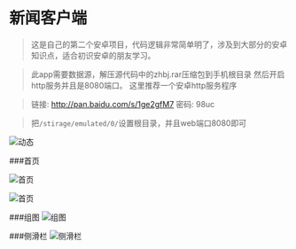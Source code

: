 # 新闻客户端

>这是自己的第二个安卓项目，代码逻辑非常简单明了，涉及到大部分的安卓知识点，适合初识安卓的朋友学习。


>此app需要数据源，解压源代码中的zhbj.rar压缩包到手机根目录
>然后开启http服务并且是8080端口。
>这里推荐一个安卓http服务程序

>链接: http://pan.baidu.com/s/1ge2gfM7 密码: 98uc

>把`/stirage/emulated/0/`设置根目录，并且web端口8080即可


![动态](http://oi6ni1o6u.bkt.clouddn.com/android_news_04.gif)

###首页


![首页](http://oi6ni1o6u.bkt.clouddn.com/android_news_01.jpg)

![首页](http://oi6ni1o6u.bkt.clouddn.com/android_news_02.jpg)


###组图
![组图](http://oi6ni1o6u.bkt.clouddn.com/android_news_03.jpg)


###侧滑栏
![侧滑栏](http://oi6ni1o6u.bkt.clouddn.com/android_news_05.jpg)